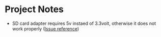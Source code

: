 # Project Notes

- SD card adapter requires 5v instaed of 3.3volt, otherwise it does not work properly ([Issue reference](https://rntlab.com/question/card-mount-failed/))